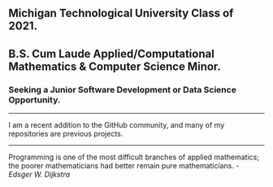 ## Michigan Technological University Class of 2021.
## B.S. Cum Laude Applied/Computational Mathematics & Computer Science Minor.

### Seeking a Junior Software Development or Data Science Opportunity.

----

I am a recent addition to the GitHub community, and many of my repositories are previous projects.

----

Programming is one of the most difficult branches of applied mathematics; the poorer mathematicians had better remain pure mathematicians. - *Edsger W. Dijkstra*
